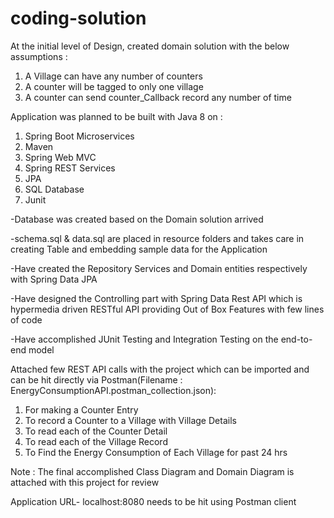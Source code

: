 # coding-solution

At the initial level of Design, created domain solution with the below assumptions :

1. A Village can have any number of counters
2. A counter will be tagged to only one village
3. A counter can send counter_Callback record any number of time

Application was planned to be built with Java 8 on :
1. Spring Boot Microservices
2. Maven
3. Spring Web MVC
4. Spring REST Services
5. JPA
6. SQL Database
7. Junit

-Database was created based on the Domain solution arrived

-schema.sql & data.sql are placed in resource folders and takes care in creating Table and embedding sample data for the Application

-Have created the Repository Services and Domain entities respectively with Spring Data JPA

-Have designed the Controlling part with Spring Data Rest API which is hypermedia driven RESTful API providing Out of Box Features
with few lines of code

-Have accomplished JUnit Testing and Integration Testing on the end-to-end model

Attached few REST API calls with the project which can be imported and can be hit directly via Postman(Filename : EnergyConsumptionAPI.postman_collection.json):

1. For making a Counter Entry
2. To record a Counter to a Village with Village Details
3. To read each of the Counter Detail
4. To read each of the Village Record
5. To Find the Energy Consumption of Each Village for past 24 hrs


Note : The final accomplished Class Diagram and Domain Diagram is attached with this project for review 

Application URL- localhost:8080 needs to be hit using Postman client

